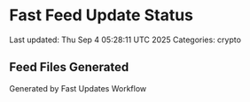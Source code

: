 # Fast Feed Update Status
Last updated: Thu Sep  4 05:28:11 UTC 2025
Categories: crypto

## Feed Files Generated

Generated by Fast Updates Workflow
